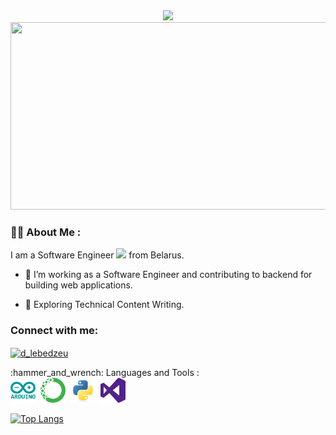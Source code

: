 <div id="header" align="center">
  <img src="https://media.giphy.com/media/v1.Y2lkPTc5MGI3NjExYzkyNGQ3ZDhrbnprY3hrMXF5YTFteGp2NG9tYjN2c203aHVxeHgwNyZlcD12MV9pbnRlcm5hbF9naWZfYnlfaWQmY3Q9cw/ZqOGQO6ZMSqUYDHj0T/giphy.gif" width="100"/>
</div>

<div align="center">
  <img src="https://media.giphy.com/media/v1.Y2lkPTc5MGI3NjExeGR6ODJoY2ptb2t3aGZkdWJ4b2g2djdzYzY1dnV6dWNib2YyejZwMCZlcD12MV9pbnRlcm5hbF9naWZfYnlfaWQmY3Q9Zw/L8K62iTDkzGX6/giphy.gif" width="600" height="300"/>
</div>

### :man_technologist: About Me :
I am a Software Engineer <img src="https://media.giphy.com/media/WUlplcMpOCEmTGBtBW/giphy.gif" width="30"> from Belarus.
- :telescope: I’m working as a Software Engineer and contributing to backend for building web applications.

- :seedling: Exploring Technical Content Writing.

<h3 align="left">Connect with me:</h3>  
<p align="left">  
<a href="https://www.instagram.com/hairy._.tomato?igsh=MTFkbWExa3R5dngxMw%3D%3D&utm_source=qr" target="blank"><img align="center" src="https://raw.githubusercontent.com/rahuldkjain/github-profile-readme-generator/master/src/images/icons/Social/instagram.svg" alt="d_lebedzeu" height="30" width="40" /></a>   
</p>  
 :hammer_and_wrench: Languages and Tools :


<div>
  <img src="https://github.com/devicons/devicon/blob/master/icons/arduino/arduino-original-wordmark.svg" title="Java" alt="Java" width="40" height="40"/>&nbsp;
  <img src="https://github.com/devicons/devicon/blob/master/icons/anaconda/anaconda-original.svg" title="React" alt="React" width="40" height="40"/>&nbsp;
  <img src="https://github.com/devicons/devicon/blob/master/icons/python/python-original.svg" title="Spring" alt="Spring" width="40" height="40"/>&nbsp;
  <img src="https://github.com/devicons/devicon/blob/master/icons/visualstudio/visualstudio-plain.svg" title="Material UI" alt="Material UI" width="40" height="40"/>&nbsp;
</div>

[![Top Langs](https://github-readme-stats.vercel.app/api/top-langs/?username=NikitaZhukovsky&layout=compact&theme=vision-friendly-dark)](https://github.com/anuraghazra/github-readme-stats)
